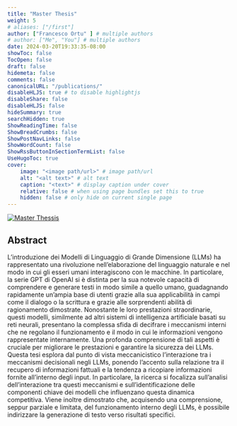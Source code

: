```yaml
---
title: "Master Thesis"
weight: 5
# aliases: ["/first"]
author: ["Francesco Ortu" ] # multiple authors
# author: ["Me", "You"] # multiple authors
date: 2024-03-20T19:33:35-08:00
showToc: false
TocOpen: false
draft: false
hidemeta: false
comments: false
canonicalURL: "/publications/"
disableHLJS: true # to disable highlightjs
disableShare: false
disableHLJS: false
hideSummary: true
searchHidden: true
ShowReadingTime: false
ShowBreadCrumbs: false
ShowPostNavLinks: false
ShowWordCount: false
ShowRssButtonInSectionTermList: false
UseHugoToc: true
cover:
    image: "<image path/url>" # image path/url
    alt: "<alt text>" # alt text
    caption: "<text>" # display caption under cover
    relative: false # when using page bundles set this to true
    hidden: false # only hide on current single page
---
```


[![Master Thessis](https://img.shields.io/badge/Download%20Here-8A2BE2)](https://drive.google.com/file/d/1bWY1Tl5pvMpzm2TDEQ453HJCI5C9fH0U/view?usp=sharing)
## Abstract
L’introduzione dei Modelli di Linguaggio di Grande Dimensione (LLMs) ha rappresentato una rivoluzione nell’elaborazione del linguaggio naturale e nel modo in cui gli esseri umani interagiscono con le macchine. In particolare, la serie GPT di OpenAI si è distinta per la sua notevole capacità di comprendere e generare testi in modo simile a quello umano, guadagnando rapidamente un’ampia base di utenti grazie alla sua applicabilità in campi come il dialogo o la scrittura e grazie alle sorprendenti abilità di ragionamento dimostrate. Nonostante le loro prestazioni straordinarie, questi modelli, similmente ad altri sistemi di intelligenza artificiale basati su reti neurali, presentano la complessa sfida di decifrare i meccanismi interni che ne regolano il funzionamento e il modo in cui le informazioni vengono rappresentate internamente. Una profonda comprensione di tali aspetti è cruciale per migliorare le prestazioni e garantire la sicurezza dei LLMs. Questa tesi esplora dal punto di vista meccanicistico l’interazione tra i meccanismi decisionali negli LLMs, ponendo l’accento sulla relazione tra
il recupero di informazioni fattuali e la tendenza a ricopiare informazioni fornite all’interno degli input. In particolare, la ricerca si focalizza sull’analisi dell’interazione tra questi meccanismi e sull’identificazione delle componenti chiave dei modelli che influenzano questa dinamica competitiva. Viene inoltre dimostrato che, acquisendo una comprensione, seppur parziale e limitata, del funzionamento interno degli LLMs, è possibile indirizzare la generazione di testo verso risultati specifici.


